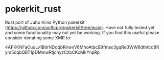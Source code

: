 # pokerkit_rust

Rust port of Juho Kims Python pokerkit (https://github.com/uoftcprg/pokerkit/tree/main).  Have not fully tested yet and some functionality may not yet be working.  If you find this useful please consider donating some XMR to: 

4AFKKNFaCuuLv1BtirNDqqbRirwxV6MhoAtbcB9fmso3gqRe3WW6dthfcd8Rym5dqbQBT1pDMmwRtjchyzCzbCKcMkYnpRp

